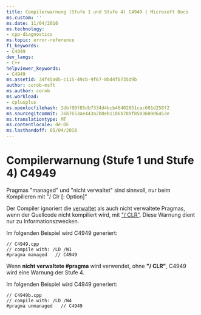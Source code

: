 ```yaml
---
title: Compilerwarnung (Stufe 1 und Stufe 4) C4949 | Microsoft Docs
ms.custom: ''
ms.date: 11/04/2016
ms.technology:
- cpp-diagnostics
ms.topic: error-reference
f1_keywords:
- C4949
dev_langs:
- C++
helpviewer_keywords:
- C4949
ms.assetid: 34f45a05-c115-49cb-9f67-0bd4f0735d9b
author: corob-msft
ms.author: corob
ms.workload:
- cplusplus
ms.openlocfilehash: 3dbf80f85db7334d4bcb46402851cac601d258f2
ms.sourcegitcommit: 76b7653ae443a2b8eb1186b789f8503609d6453e
ms.translationtype: MT
ms.contentlocale: de-DE
ms.lasthandoff: 05/04/2018
---
```

# <a name="compiler-warning-level-1-and-level-4-c4949"></a>Compilerwarnung (Stufe 1 und Stufe 4) C4949
Pragmas "managed" und "nicht verwaltet" sind sinnvoll, nur beim Kompilieren mit "/ Clr [: Option]"  
  
 Der Compiler ignoriert die [verwaltet](../../preprocessor/managed-unmanaged.md) als auch nicht verwaltete Pragmas, wenn der Quellcode nicht kompiliert wird, mit ["/ CLR"](../../build/reference/clr-common-language-runtime-compilation.md). Diese Warnung dient nur zu Informationszwecken.  
  
 Im folgenden Beispiel wird C4949 generiert:  
  
```  
// C4949.cpp  
// compile with: /LD /W1  
#pragma managed   // C4949  
```  
  
 Wenn **nicht verwaltete #pragma** wird verwendet, ohne **"/ CLR"**, C4949 wird eine Warnung der Stufe 4.  
  
 Im folgenden Beispiel wird C4949 generiert:  
  
```  
// C4949b.cpp  
// compile with: /LD /W4  
#pragma unmanaged   // C4949  
```